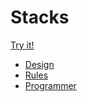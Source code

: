 # Stacks

[Try it!](https://christernilsson.github.io/Lab/2017/112-Stacks/index.html)

* [Design](https://www.youtube.com/watch?v=DFg9A3TC1EM&feature=youtu.be)
* [Rules](https://bit.ly/stacksrules) 
* [Programmer](https://github.com/ChristerNilsson)


